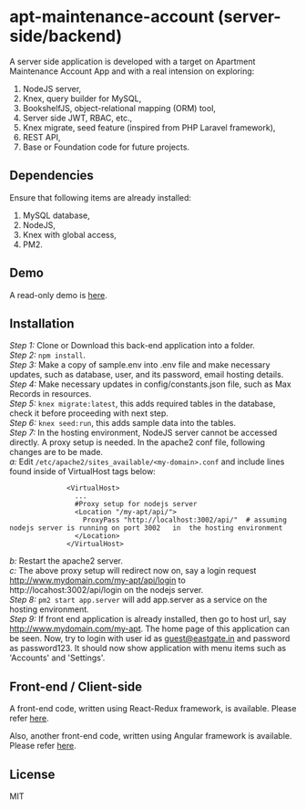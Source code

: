# apt-maintenance-account (server-side/backend)  
A server side application is developed with a target on Apartment Maintenance Account App and with a real intension on exploring:  
1. NodeJS server,  
2. Knex, query builder for MySQL,  
3. BookshelfJS, object-relational mapping (ORM) tool,  
4. Server side JWT, RBAC, etc.,  
5. Knex migrate, seed feature (inspired from PHP Laravel framework),  
6. REST API,  
7. Base or Foundation code for future projects.  

## Dependencies  
Ensure that following items are already installed:  
1. MySQL database,  
2. NodeJS,  
3. Knex with global access,  
4. PM2.  

## Demo  
A read-only demo is [here](http://eastgate.in/apt-maint-acct-demo).  


## Installation   
_Step 1:_  Clone or Download this back-end application into a folder.  
_Step 2:_  `npm install`.  
_Step 3:_  Make a copy of sample.env into .env file and make necessary updates, such as database, user, and its password, email hosting details.  
_Step 4:_  Make necessary updates in config/constants.json file, such as Max Records in resources.  
_Step 5:_  `knex migrate:latest`, this adds required tables in the database, check it before proceeding with next step.  
_Step 6:_  `knex seed:run`, this adds sample data into the tables.  
_Step 7:_  In the hosting environment, NodeJS server cannot be accessed directly.  A proxy setup is needed.  In the apache2 conf file, following changes are to be made.  
  _a:_  Edit `/etc/apache2/sites_available/<my-domain>.conf` and include lines found inside of VirtualHost tags below:  
```
              <VirtualHost>  
                ...  
                #Proxy setup for nodejs server  
                <Location "/my-apt/api/">  
                  ProxyPass "http://localhost:3002/api/"  # assuming nodejs server is running on port 3002   in  the hosting environment  
                </Location>  
              </VirtualHost>
```
  _b:_   Restart the apache2 server.  
  _c:_   The above proxy setup will redirect now on, say a login request http://www.mydomain.com/my-apt/api/login to http://locahost:3002/api/login on the nodejs server.  
_Step 8:_  `pm2 start app.server` will add app.server as a service on the hosting environment.  
_Step 9:_  If front end application is already installed, then go to host url, say http://www.mydomain.com/my-apt.  The home page of this application can be seen.  Now, try to login with user id as guest@eastgate.in and password as password123.  It should now show application with menu items such as 'Accounts' and 'Settings'.  

## Front-end / Client-side  
A front-end code, written using React-Redux framework, is available.  Please refer  [here](https://github.com/mohankumaranna/apt-maint-react).    

Also, another front-end code, written using Angular framework is available.  Please refer  [here](https://github.com/mohankumaranna/apt-maintenance-account).    


## License  
MIT  

